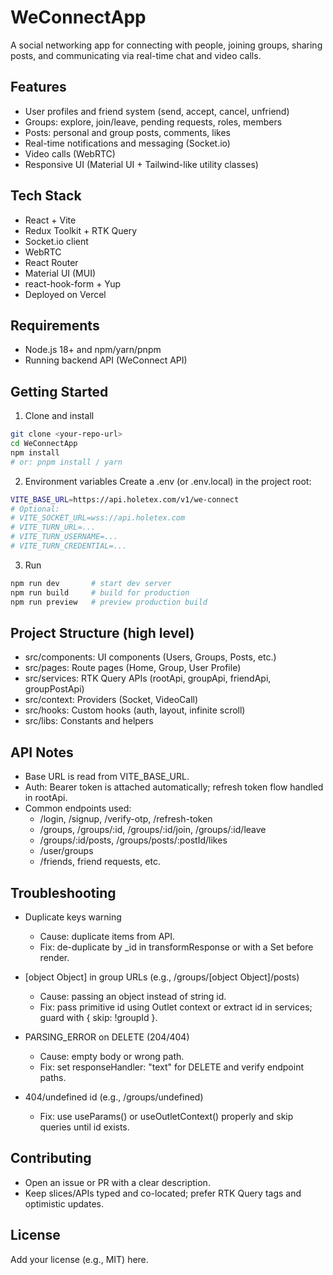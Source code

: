 # WeConnectApp

A social networking app for connecting with people, joining groups, sharing posts, and communicating via real-time chat and video calls.

## Features
- User profiles and friend system (send, accept, cancel, unfriend)
- Groups: explore, join/leave, pending requests, roles, members
- Posts: personal and group posts, comments, likes
- Real-time notifications and messaging (Socket.io)
- Video calls (WebRTC)
- Responsive UI (Material UI + Tailwind-like utility classes)

## Tech Stack
- React + Vite
- Redux Toolkit + RTK Query
- Socket.io client
- WebRTC
- React Router
- Material UI (MUI)
- react-hook-form + Yup
- Deployed on Vercel

## Requirements
- Node.js 18+ and npm/yarn/pnpm
- Running backend API (WeConnect API)

## Getting Started
1) Clone and install
```bash
git clone <your-repo-url>
cd WeConnectApp
npm install
# or: pnpm install / yarn
```

2) Environment variables
Create a .env (or .env.local) in the project root:
```bash
VITE_BASE_URL=https://api.holetex.com/v1/we-connect
# Optional:
# VITE_SOCKET_URL=wss://api.holetex.com
# VITE_TURN_URL=...
# VITE_TURN_USERNAME=...
# VITE_TURN_CREDENTIAL=...
```

3) Run
```bash
npm run dev       # start dev server
npm run build     # build for production
npm run preview   # preview production build
```

## Project Structure (high level)
- src/components: UI components (Users, Groups, Posts, etc.)
- src/pages: Route pages (Home, Group, User Profile)
- src/services: RTK Query APIs (rootApi, groupApi, friendApi, groupPostApi)
- src/context: Providers (Socket, VideoCall)
- src/hooks: Custom hooks (auth, layout, infinite scroll)
- src/libs: Constants and helpers

## API Notes
- Base URL is read from VITE_BASE_URL.
- Auth: Bearer token is attached automatically; refresh token flow handled in rootApi.
- Common endpoints used:
  - /login, /signup, /verify-otp, /refresh-token
  - /groups, /groups/:id, /groups/:id/join, /groups/:id/leave
  - /groups/:id/posts, /groups/posts/:postId/likes
  - /user/groups
  - /friends, friend requests, etc.

## Troubleshooting
- Duplicate keys warning
  - Cause: duplicate items from API.
  - Fix: de-duplicate by _id in transformResponse or with a Set before render.

- [object Object] in group URLs (e.g., /groups/[object Object]/posts)
  - Cause: passing an object instead of string id.
  - Fix: pass primitive id using Outlet context or extract id in services; guard with { skip: !groupId }.

- PARSING_ERROR on DELETE (204/404)
  - Cause: empty body or wrong path.
  - Fix: set responseHandler: "text" for DELETE and verify endpoint paths.

- 404/undefined id (e.g., /groups/undefined)
  - Fix: use useParams() or useOutletContext() properly and skip queries until id exists.

## Contributing
- Open an issue or PR with a clear description.
- Keep slices/APIs typed and co-located; prefer RTK Query tags and optimistic updates.

## License
Add your license (e.g., MIT) here.
